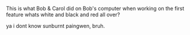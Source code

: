 This is what Bob & Carol did on Bob's computer when working on the first feature
whats white and black and red all over?

ya i dont know
sunburnt paingwen, bruh.
